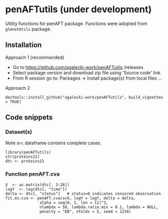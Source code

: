 # penAFTutils (under development)

Utility functions for penAFT package. Functions were adopted from `glmnetUtils` package.

## Installation

Approach 1 (recommended)

* Go to https://github.com/agalecki-work/penAFTutils /releases
* Select package version and download zip file using 'Source code' link
* From R session go to: Packages -> Install package(s) from local files ... 

Approach 2

`devtools::install_github("agalecki-work/penAFTutils", build_vignettes = TRUE)`

## Code snippets

### Dataset(s) 

Note `drc` dataframe contains complete cases.

```
library(penAFTutils)
str(proteins21)
dtc <- proteins21
```


### Function penAFT.cva


```
X  <- as.matrix(dtc[, 3:26])
logY  <- log(dtc[, "time"]) 
delta <- dtc[, "status"]   # status=0 indicates censored observation 
fit.en.cva <- penAFT.cva(x=X, logY = logY, delta = delta,
               alpha = seq(0, 1, len = 11)^3,
               nlambda = 50, lambda.ratio.min = 0.1, lambda = NULL,
               penalty = "EN", nfolds = 5, seed = 1234)
```
